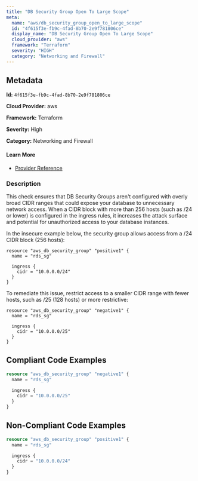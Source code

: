 ```yaml
---
title: "DB Security Group Open To Large Scope"
meta:
  name: "aws/db_security_group_open_to_large_scope"
  id: "4f615f3e-fb9c-4fad-8b70-2e9f781806ce"
  display_name: "DB Security Group Open To Large Scope"
  cloud_provider: "aws"
  framework: "Terraform"
  severity: "HIGH"
  category: "Networking and Firewall"
---
```

## Metadata

**Id:** `4f615f3e-fb9c-4fad-8b70-2e9f781806ce`

**Cloud Provider:** aws

**Framework:** Terraform

**Severity:** High

**Category:** Networking and Firewall

#### Learn More

 - [Provider Reference](https://registry.terraform.io/providers/hashicorp/aws/latest/docs/resources/db_security_group)

### Description

 This check ensures that DB Security Groups aren't configured with overly broad CIDR ranges that could expose your database to unnecessary network access. When a CIDR block with more than 256 hosts (such as /24 or lower) is configured in the ingress rules, it increases the attack surface and potential for unauthorized access to your database instances.

In the insecure example below, the security group allows access from a /24 CIDR block (256 hosts):
```
resource "aws_db_security_group" "positive1" {
  name = "rds_sg"

  ingress {
    cidr = "10.0.0.0/24"
  }
}
```

To remediate this issue, restrict access to a smaller CIDR range with fewer hosts, such as /25 (128 hosts) or more restrictive:
```
resource "aws_db_security_group" "negative1" {
  name = "rds_sg"

  ingress {
    cidr = "10.0.0.0/25"
  }
}
```


## Compliant Code Examples
```terraform
resource "aws_db_security_group" "negative1" {
  name = "rds_sg"

  ingress {
    cidr = "10.0.0.0/25"
  }
}
```
## Non-Compliant Code Examples
```terraform
resource "aws_db_security_group" "positive1" {
  name = "rds_sg"

  ingress {
    cidr = "10.0.0.0/24"
  }
}
```